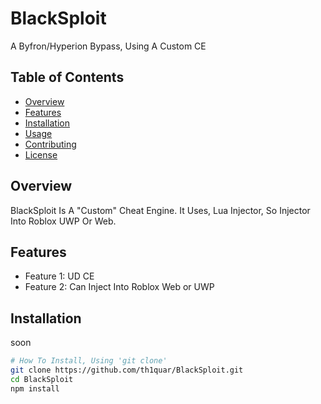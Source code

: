 # BlackSploit

A Byfron/Hyperion Bypass, Using A Custom CE

## Table of Contents
- [Overview](#overview)
- [Features](#features)
- [Installation](#installation)
- [Usage](#usage)
- [Contributing](#contributing)
- [License](#license)

## Overview
BlackSploit Is A "Custom" Cheat Engine. It Uses, Lua Injector, So Injector Into Roblox UWP Or Web.

## Features
- Feature 1: UD CE
- Feature 2: Can Inject Into Roblox Web or UWP

## Installation
soon

```bash
# How To Install, Using 'git clone'
git clone https://github.com/th1quar/BlackSploit.git
cd BlackSploit
npm install

